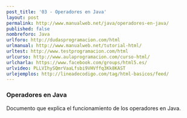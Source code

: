 ```yaml
---
post_title: '03 - Operadores en Java'
layout: post
permalink: http://www.manualweb.net/java/operadores-en-java/
published: false
nombreforo: Java
urlforo: http://dudasprogramacion.com/html
urlmanual: http://www.manualweb.net/tutorial-html/
urltest: http://www.testprogramacion.com/html
urlcurso: http://www.aulaprogramacion.com/curso-html/
urlcharla: https://www.facebook.com/groups/html5.es/
urlvideo: PLLVIhySQmrVaaLfsbi9VHVffq3Kk8KAST
urlejemplos: http://lineadecodigo.com/tag/html-basicos/feed/
---
```


### Operadores en Java

Documento que explica el funcionamiento de los operadores en Java.
